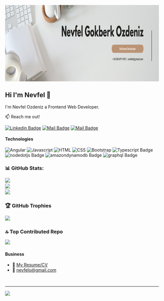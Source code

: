 <img src="https://raw.githubusercontent.com/nevfelozdeniz/nevfelozdeniz/main/github-banner.png" width="1200" height="250" />

## Hi I'm Nevfel 👋

I'm Nevfel Ozdeniz a Frontend Web Developer.

:mailbox: Reach me out!

[![Linkedin Badge](https://img.shields.io/badge/-NevfelGokberkOzdeniz-0e76a8?style=flat&labelColor=0e76a8&logo=linkedin&logoColor=white)](https://www.linkedin.com/in/nevfelgokberkozdeniz/) [![Mail Badge](https://img.shields.io/badge/-@nevfelozdeniz-e4405f?style=flat&labelColor=e4405f&logo=instagram&logoColor=white)](https://instagram.com/nozdnz) [![Mail Badge](https://img.shields.io/badge/-nevfelozdeniz-c0392b?style=flat&labelColor=c0392b&logo=gmail&logoColor=white)](mailto:nevfelo@gmail.com)

#### Technologies

<!-- TODO: Make technologies links takes you to repositories -->

![Angular](https://img.shields.io/badge/-Angular-B52E31?style=for-the-badge&logo=angular&logoColor=white) ![Javascript](https://img.shields.io/badge/-Javascript-F0DB4F?style=for-the-badge&logo=javascript&logoColor=black) ![HTML](https://img.shields.io/badge/-HTML-FFA500?style=for-the-badge&logo=html5&logoColor=white) ![CSS](https://img.shields.io/badge/-CSS-264de4?style=for-the-badge&logo=css3&logoColor=white) ![Bootstrap](https://img.shields.io/badge/-Bootstrap-563d7c?style=for-the-badge&logo=bootstrap&logoColor=white) ![Typescript Badge](https://img.shields.io/badge/-Typescript-007acc?style=for-the-badge&logo=typescript&logoColor=white) ![nodedotjs Badge](https://img.shields.io/badge/-Node.js-3C873A?style=for-the-badge&logo=nodedotjs&logoColor=white) ![amazondynamodb Badge](https://img.shields.io/badge/-SQL-4053D6?style=for-the-badge&logo=amazondynamodb&logoColor=white) ![graphql Badge](https://img.shields.io/badge/-GraphQL-E10098?style=for-the-badge&logo=graphql&logoColor=white)



  ### 📊 GitHub Stats:
  ![](https://github-readme-stats.vercel.app/api?username=nevfelozdeniz&theme=dark&hide_border=false&include_all_commits=true&count_private=true)</br>
  ![](https://github-readme-streak-stats.herokuapp.com/?user=nevfelozdeniz&theme=dark&hide_border=false) <br/>
  ![](https://github-readme-stats.vercel.app/api/top-langs/?username=nevfelozdeniz&theme=dark&hide_border=false&include_all_commits=true&count_private=true&layout=compact)





### 🏆 GitHub Trophies
![](https://github-profile-trophy.vercel.app/?username=nevfelozdeniz&theme=radical&no-frame=true&no-bg=false&margin-w=4)

### 🔝 Top Contributed Repo
![](https://github-contributor-stats.vercel.app/api?username=nevfelozdeniz&limit=5&theme=dark&combine_all_yearly_contributions=true)
</br>
#### Business
- :paperclip: [My Resume/CV](https://www.kariyer.net/ozgecmis/nevfelgokberkozdeniz?o=c15o )
- :email: nevfelo@gmail.com

</br>

---
[![](https://visitor-badge.laobi.icu/badge?page_id=nevfelozdeniz.nevfelozdeniz)](#)

</br>
